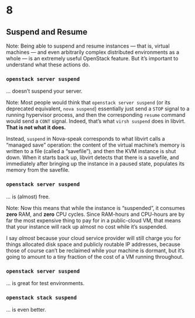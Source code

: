 # 8

## Suspend and Resume

Note:
Being able to suspend and resume instances — that is, virtual machines
— and even arbitrarily complex distributed environments as a whole —
is an extremely useful OpenStack feature. But it’s important to
understand what these actions do.


### `openstack server suspend`
... doesn’t suspend your server.

Note: 
Most people would think that `openstack server suspend` (or its
deprecated equivalent, `nova suspend`) essentially just send a `STOP`
signal to a running hypervisor process, and then the corresponding
`resume` command would send a `CONT` signal. Indeed, that’s what
`virsh suspend` does in libvirt. **That is not what it does.**

Instead, `suspend` in Nova-speak corresponds to what libvirt calls a
“managed save” operation: the content of the virtual machine’s memory
is written to a file (called a “savefile”), and then the KVM instance
is shut down. When it starts back up, libvirt detects that there is a
savefile, and immediately after bringing up the instance in a paused
state, populates its memory from the savefile.


### `openstack server suspend`
... is (almost) free.

Note:
Now this means that while the instance is “suspended”, it consumes
**zero** RAM, and **zero** CPU cycles. Since RAM-hours and CPU-hours
are by far the most expensive thing to pay for in a public-cloud VM,
that means that your instance will rack up almost no cost while it’s
suspended.

I say *almost* because your cloud service provider will still charge
you for things allocated disk space and publicly routable IP
addresses, because those of course can’t be reclaimed while your
machine is dormant, but it’s going to amount to a tiny fraction of the
cost of a VM running throughout.


### `openstack server suspend`
... is great for test environments.


### `openstack stack suspend`
... is even better.
